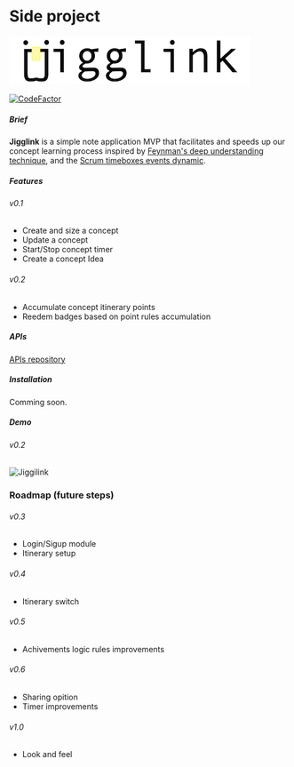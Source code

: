 
# Side project

![Jiggilink](logo.png "Jiggilink")

[![CodeFactor](https://www.codefactor.io/repository/github/plopezgit/jigglink/badge)](https://www.codefactor.io/repository/github/plopezgit/jigglink)

##### Brief
**Jigglink** is a simple note application MVP that facilitates and speeds up our concept learning process inspired by [Feynman's deep understanding technique](https://fs.blog/feynman-technique/), and the [Scrum timeboxes events dynamic](https://www.scrum.org/forum/scrum-forum/7242/time-boxed-events).

##### Features

###### v0.1

- Create and size a concept
- Update a concept
- Start/Stop concept timer
- Create a concept Idea

###### v0.2

- Accumulate concept itinerary points
- Reedem badges based on point rules accumulation


##### APIs 

[APIs repository](https://github.com/plopezgit/Jigglink-API)


##### Installation 

Comming soon.


##### Demo 

###### v0.2

![Jiggilink](home_v0.2.gif "Jiggilink")



### Roadmap (future steps)

###### v0.3
- Login/Sigup module
- Itinerary setup

###### v0.4
- Itinerary switch

###### v0.5
- Achivements logic rules improvements

###### v0.6
- Sharing opition
- Timer improvements

###### v1.0
- Look and feel

